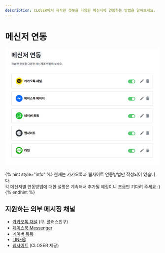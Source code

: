 ```yaml
---
description: CLOSER에서 제작한 챗봇을 다양한 메신저에 연동하는 방법을 알아보세요.
---
```


# 메신저 연동

![](../../.gitbook/assets/messenger-integration.png)

{% hint style="info" %}
현재는 카카오톡과 웹사이트 연동방법만 작성되어 있습니다.  
각 메신저별 연동방법에 대한 설명은 계속해서 추가될 예정이니 조금만 기다려 주세요 :\)
{% endhint %}

## 지원하는 외부 메시징 채널 <a id="messenger-platform-list"></a>

* [카카오톡 채널](https://business.kakao.com/info/plusfriend) \(구. 플러스친구\)
* [페이스북 Messenger](https://developers.facebook.com/docs/messenger-platform/introduction)
* [네이버 톡톡 ](https://talk.naver.com/intro)
* [LINE@ ](https://at.line.me/ko/)
* [웹사이트](web.md) \(CLOSER 제공\)

